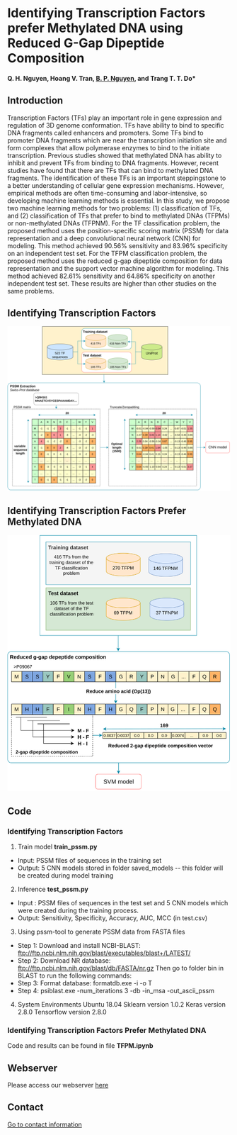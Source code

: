 # Identifying Transcription Factors prefer Methylated DNA using Reduced G-Gap Dipeptide Composition
#### Q. H. Nguyen, Hoang V. Tran, [B. P. Nguyen](https://people.wgtn.ac.nz/b.nguyen), and Trang T. T. Do*

## Introduction
Transcription Factors (TFs) play an important role in gene expression and regulation of 3D genome conformation. TFs have ability to bind to specific DNA fragments called enhancers and promoters. Some TFs bind to promoter DNA fragments which are near the transcription initiation site and form complexes that allow polymerase enzymes to bind to the initiate transcription. Previous studies showed that methylated DNA has ability to inhibit and prevent TFs from binding to DNA fragments. However, recent studies have found that there are TFs that can bind to methylated DNA fragments. The identification of these TFs is an important steppingstone to a better understanding of cellular gene expression mechanisms. However, empirical methods are often time-consuming and labor-intensive, so developing machine learning methods is essential. In this study, we propose two machine learning methods for two problems: (1) classification of TFs, and (2) classification of TFs that prefer to bind to methylated DNAs (TFPMs) or non-methylated DNAs (TFPNM). For the TF classification problem, the proposed method uses the position-specific scoring matrix (PSSM) for data representation and a deep convolutional neural network (CNN) for modeling. This method achieved 90.56% sensitivity and 83.96% specificity on an independent test set. For the TFPM classification problem, the proposed method uses the reduced g-gap dipeptide composition for data representation and the support vector machine algorithm for modeling. This method achieved 82.61% sensitivity and 64.86% specificity on another independent test set. These results are higher than other studies on the same problems. 

## Identifying Transcription Factors
![Data representation for TF classification](TF.svg)

## Identifying Transcription Factors Prefer Methylated DNA
![Data representation for TFPM classification](TFPM.svg)

## Code
### Identifying Transcription Factors
1. Train model
**train_pssm.py**
+ Input: PSSM files of sequences in the training set
+ Output: 5 CNN models stored in folder saved_models -- this folder will be created during model training
2. Inference
**test_pssm.py**
+ Input : PSSM files of sequences in the test set and 5 CNN models which were created during the training process.
+ Output: Sensitivity, Specificity, Accuracy, AUC, MCC (in test.csv)
3. Using pssm-tool to generate PSSM data from FASTA files
+ Step 1: Download and install NCBI-BLAST: ftp://ftp.ncbi.nlm.nih.gov/blast/executables/blast+/LATEST/
+ Step 2: Download NR database: ftp://ftp.ncbi.nlm.nih.gov/blast/db/FASTA/nr.gz
Then go to folder bin in BLAST to run the following commands:
+ Step 3: Format database: formatdb.exe -i <NR Database file> -o T
+ Step 4: psiblast.exe -num_iterations 3 -db <NR Database file> -in_msa <Fasta file> -out_ascii_pssm <PSSM Output file>
4. System Environments
Ubuntu 18.04
Sklearn version 1.0.2
Keras version 2.8.0
Tensorflow version 2.8.0

### Identifying Transcription Factors Prefer Methylated DNA
Code and results can be found in file **TFPM.ipynb**
  
## Webserver
Please access our webserver [here](http://103.159.50.147)

## Contact 
[Go to contact information](https://homepages.ecs.vuw.ac.nz/~nguyenb5/contact.html)
